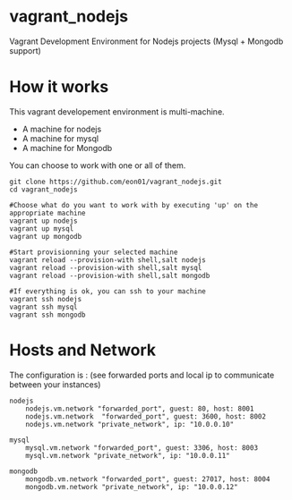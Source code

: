# vagrant_nodejs
Vagrant Development Environment for Nodejs projects (Mysql + Mongodb support)

# How it works

This vagrant developement environment is multi-machine.

* A machine for nodejs
* A machine for mysql
* A machine for Mongodb

You can choose to work with one or all of them.

```
git clone https://github.com/eon01/vagrant_nodejs.git
cd vagrant_nodejs

#Choose what do you want to work with by executing 'up' on the appropriate machine
vagrant up nodejs
vagrant up mysql
vagrant up mongodb

#Start provisionning your selected machine
vagrant reload --provision-with shell,salt nodejs
vagrant reload --provision-with shell,salt mysql
vagrant reload --provision-with shell,salt mongodb

#If everything is ok, you can ssh to your machine
vagrant ssh nodejs
vagrant ssh mysql
vagrant ssh mongodb

```
# Hosts and Network

The configuration is :
(see forwarded ports and local ip to communicate between your instances)

```
nodejs
    nodejs.vm.network "forwarded_port", guest: 80, host: 8001
    nodejs.vm.network  "forwarded_port", guest: 3600, host: 8002
    nodejs.vm.network "private_network", ip: "10.0.0.10"

mysql
    mysql.vm.network "forwarded_port", guest: 3306, host: 8003
    mysql.vm.network "private_network", ip: "10.0.0.11"

mongodb
    mongodb.vm.network "forwarded_port", guest: 27017, host: 8004
    mongodb.vm.network "private_network", ip: "10.0.0.12"
```
